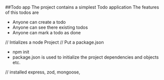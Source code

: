 ##Todo app
The project contains a simplest Todo application
The features of this todos are
- Anyone can create a todo
- Anyone can see there existing todos
- Anyone can mark a todo as done

// Intializes a node Project
// Put a package.json
- npm init
 - package.json is used to initialize the project dependencies and objects etc. 

// installed express, zod, mongoose,


